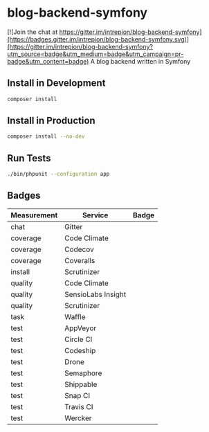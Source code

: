 # blog-backend-symfony

[![Join the chat at https://gitter.im/intrepion/blog-backend-symfony](https://badges.gitter.im/intrepion/blog-backend-symfony.svg)](https://gitter.im/intrepion/blog-backend-symfony?utm_source=badge&utm_medium=badge&utm_campaign=pr-badge&utm_content=badge)
A blog backend written in Symfony

## Install in Development

```bash
composer install
```

## Install in Production

```bash
composer install --no-dev
```

## Run Tests

```bash
./bin/phpunit --configuration app
```

## Badges

Measurement | Service | Badge
--- | --- | ---
chat | Gitter |
coverage | Code Climate |
coverage | Codecov |
coverage | Coveralls |
install | Scrutinizer |
quality | Code Climate |
quality | SensioLabs Insight |
quality | Scrutinizer |
task | Waffle |
test | AppVeyor |
test | Circle CI |
test | Codeship |
test | Drone |
test | Semaphore |
test | Shippable |
test | Snap CI |
test | Travis CI |
test | Wercker |

